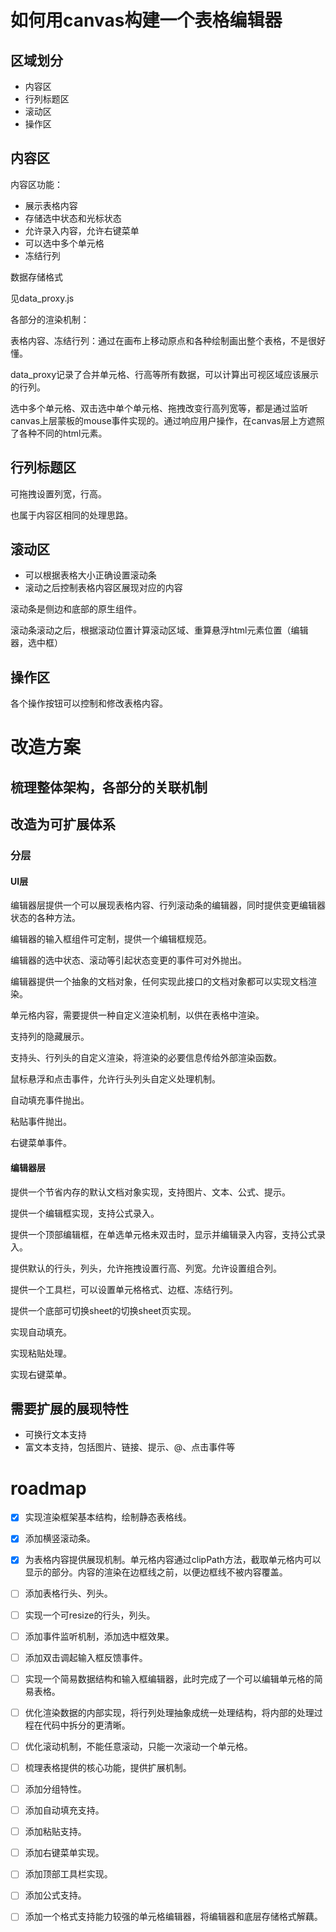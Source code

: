 # 如何用canvas构建一个表格编辑器

## 区域划分

- 内容区
- 行列标题区
- 滚动区
- 操作区

## 内容区

内容区功能：

- 展示表格内容
- 存储选中状态和光标状态
- 允许录入内容，允许右键菜单
- 可以选中多个单元格
- 冻结行列

数据存储格式

见data_proxy.js

各部分的渲染机制：

表格内容、冻结行列：通过在画布上移动原点和各种绘制画出整个表格，不是很好懂。

data_proxy记录了合并单元格、行高等所有数据，可以计算出可视区域应该展示的行列。

选中多个单元格、双击选中单个单元格、拖拽改变行高列宽等，都是通过监听canvas上层蒙板的mouse事件实现的。通过响应用户操作，在canvas层上方遮照了各种不同的html元素。

## 行列标题区

可拖拽设置列宽，行高。

也属于内容区相同的处理思路。

## 滚动区

- 可以根据表格大小正确设置滚动条
- 滚动之后控制表格内容区展现对应的内容

滚动条是侧边和底部的原生组件。

滚动条滚动之后，根据滚动位置计算滚动区域、重算悬浮html元素位置（编辑器，选中框）

## 操作区

各个操作按钮可以控制和修改表格内容。

# 改造方案

## 梳理整体架构，各部分的关联机制

## 改造为可扩展体系

### 分层

#### UI层

编辑器层提供一个可以展现表格内容、行列滚动条的编辑器，同时提供变更编辑器状态的各种方法。

编辑器的输入框组件可定制，提供一个编辑框规范。

编辑器的选中状态、滚动等引起状态变更的事件可对外抛出。

编辑器提供一个抽象的文档对象，任何实现此接口的文档对象都可以实现文档渲染。

单元格内容，需要提供一种自定义渲染机制，以供在表格中渲染。

支持列的隐藏展示。

支持头、行列头的自定义渲染，将渲染的必要信息传给外部渲染函数。

鼠标悬浮和点击事件，允许行头列头自定义处理机制。

自动填充事件抛出。

粘贴事件抛出。

右键菜单事件。

#### 编辑器层

提供一个节省内存的默认文档对象实现，支持图片、文本、公式、提示。

提供一个编辑框实现，支持公式录入。

提供一个顶部编辑框，在单选单元格未双击时，显示并编辑录入内容，支持公式录入。

提供默认的行头，列头，允许拖拽设置行高、列宽。允许设置组合列。

提供一个工具栏，可以设置单元格格式、边框、冻结行列。

提供一个底部可切换sheet的切换sheet页实现。

实现自动填充。

实现粘贴处理。

实现右键菜单。

## 需要扩展的展现特性

- 可换行文本支持
- 富文本支持，包括图片、链接、提示、@、点击事件等

# roadmap

- [x] 实现渲染框架基本结构，绘制静态表格线。
- [x] 添加横竖滚动条。
- [x] 为表格内容提供展现机制。单元格内容通过clipPath方法，截取单元格内可以显示的部分。内容的渲染在边框线之前，以便边框线不被内容覆盖。
- [ ] 添加表格行头、列头。
- [ ] 实现一个可resize的行头，列头。
- [ ] 添加事件监听机制，添加选中框效果。
- [ ] 添加双击调起输入框反馈事件。
- [ ] 实现一个简易数据结构和输入框编辑器，此时完成了一个可以编辑单元格的简易表格。
- [ ] 优化渲染数据的内部实现，将行列处理抽象成统一处理结构，将内部的处理过程在代码中拆分的更清晰。
- [ ] 优化滚动机制，不能任意滚动，只能一次滚动一个单元格。
- [ ] 梳理表格提供的核心功能，提供扩展机制。
- [ ] 添加分组特性。
- [ ] 添加自动填充支持。
- [ ] 添加粘贴支持。
- [ ] 添加右键菜单实现。
- [ ] 添加顶部工具栏实现。
- [ ] 添加公式支持。
- [ ] 添加一个格式支持能力较强的单元格编辑器，将编辑器和底层存储格式解藕。


